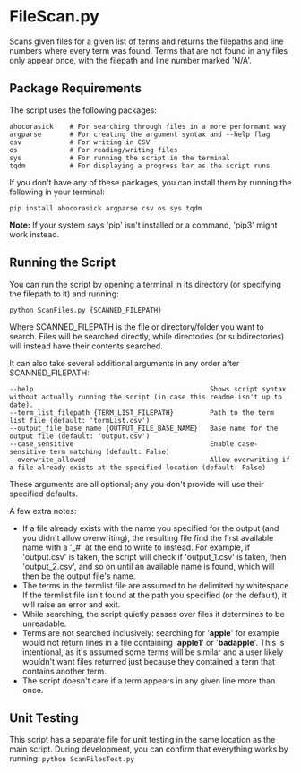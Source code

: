 # FileScan.py
Scans given files for a given list of terms and returns the filepaths and line numbers where every term was found. Terms that are not found in any files only appear once, with the filepath and line number marked 'N/A'.
## Package Requirements
The script uses the following packages:
```
ahocorasick    # For searching through files in a more performant way
argparse       # For creating the argument syntax and --help flag
csv            # For writing in CSV
os             # For reading/writing files
sys            # For running the script in the terminal
tqdm           # For displaying a progress bar as the script runs
```
If you don't have any of these packages, you can install them by running the following in your terminal:
```
pip install ahocorasick argparse csv os sys tqdm
```
**Note:** If your system says 'pip' isn't installed or a command, 'pip3' might work instead.
## Running the Script
You can run the script by opening a terminal in its directory (or specifying the filepath to it) and running:
```
python ScanFiles.py {SCANNED_FILEPATH}
```
Where SCANNED_FILEPATH is the file or directory/folder you want to search. Files will be searched directly, while directories (or subdirectories) will instead have their contents searched.

It can also take several additional arguments in any order after SCANNED_FILEPATH:
```
--help                                            Shows script syntax without actually running the script (in case this readme isn't up to date).
--term_list_filepath {TERM_LIST_FILEPATH}         Path to the term list file (default: 'termList.csv')
--output_file_base_name {OUTPUT_FILE_BASE_NAME}   Base name for the output file (default: 'output.csv')
--case_sensitive                                  Enable case-sensitive term matching (default: False)
--overwrite_allowed                               Allow overwriting if a file already exists at the specified location (default: False)
```
These arguments are all optional; any you don't provide will use their specified defaults.

A few extra notes:
- If a file already exists with the name you specified for the output (and you didn't allow overwriting), the resulting file find the first available name with a '_#' at the end to write to instead. For example, if 'output.csv' is taken, the script will check if 'output_1.csv' is taken, then 'output_2.csv', and so on until an available name is found, which will then be the output file's name.
- The terms in the termlist file are assumed to be delimited by whitespace. If the termlist file isn't found at the path you specified (or the default), it will raise an error and exit.
- While searching, the script quietly passes over files it determines to be unreadable.
- Terms are not searched inclusively: searching for '**apple**' for example would not return lines in a file containing '**apple1**' or '**badapple**'. This is intentional, as it's assumed some terms will be similar and a user likely wouldn't want files returned just because they contained a term that contains another term.
- The script doesn't care if a term appears in any given line more than once.
## Unit Testing
This script has a separate file for unit testing in the same location as the main script. During development, you can confirm that everything works by running:
```python ScanFilesTest.py```
